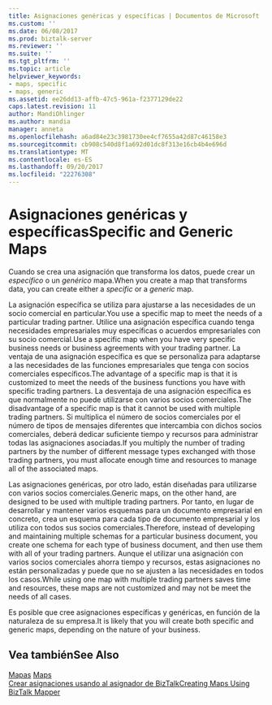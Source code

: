 ```yaml
---
title: Asignaciones genéricas y específicas | Documentos de Microsoft
ms.custom: ''
ms.date: 06/08/2017
ms.prod: biztalk-server
ms.reviewer: ''
ms.suite: ''
ms.tgt_pltfrm: ''
ms.topic: article
helpviewer_keywords:
- maps, specific
- maps, generic
ms.assetid: ee26dd13-affb-47c5-961a-f2377129de22
caps.latest.revision: 11
author: MandiOhlinger
ms.author: mandia
manager: anneta
ms.openlocfilehash: a6ad84e23c3981730ee4cf7655a42d87c46158e3
ms.sourcegitcommit: cb908c540d8f1a692d01dc8f313e16cb4b4e696d
ms.translationtype: MT
ms.contentlocale: es-ES
ms.lasthandoff: 09/20/2017
ms.locfileid: "22276308"
---
```

# <a name="specific-and-generic-maps"></a><span data-ttu-id="22665-102">Asignaciones genéricas y específicas</span><span class="sxs-lookup"><span data-stu-id="22665-102">Specific and Generic Maps</span></span>
<span data-ttu-id="22665-103">Cuando se crea una asignación que transforma los datos, puede crear un *específico* o un *genérico* mapa.</span><span class="sxs-lookup"><span data-stu-id="22665-103">When you create a map that transforms data, you can create either a *specific* or a *generic* map.</span></span>  
  
 <span data-ttu-id="22665-104">La asignación específica se utiliza para ajustarse a las necesidades de un socio comercial en particular.</span><span class="sxs-lookup"><span data-stu-id="22665-104">You use a specific map to meet the needs of a particular trading partner.</span></span> <span data-ttu-id="22665-105">Utilice una asignación específica cuando tenga necesidades empresariales muy específicas o acuerdos empresariales con su socio comercial.</span><span class="sxs-lookup"><span data-stu-id="22665-105">Use a specific map when you have very specific business needs or business agreements with your trading partner.</span></span> <span data-ttu-id="22665-106">La ventaja de una asignación específica es que se personaliza para adaptarse a las necesidades de las funciones empresariales que tenga con socios comerciales específicos.</span><span class="sxs-lookup"><span data-stu-id="22665-106">The advantage of a specific map is that it is customized to meet the needs of the business functions you have with specific trading partners.</span></span> <span data-ttu-id="22665-107">La desventaja de una asignación específica es que normalmente no puede utilizarse con varios socios comerciales.</span><span class="sxs-lookup"><span data-stu-id="22665-107">The disadvantage of a specific map is that it cannot be used with multiple trading partners.</span></span> <span data-ttu-id="22665-108">Si multiplica el número de socios comerciales por el número de tipos de mensajes diferentes que intercambia con dichos socios comerciales, deberá dedicar suficiente tiempo y recursos para administrar todas las asignaciones asociadas.</span><span class="sxs-lookup"><span data-stu-id="22665-108">If you multiply the number of trading partners by the number of different message types exchanged with those trading partners, you must allocate enough time and resources to manage all of the associated maps.</span></span>  
  
 <span data-ttu-id="22665-109">Las asignaciones genéricas, por otro lado, están diseñadas para utilizarse con varios socios comerciales.</span><span class="sxs-lookup"><span data-stu-id="22665-109">Generic maps, on the other hand, are designed to be used with multiple trading partners.</span></span> <span data-ttu-id="22665-110">Por tanto, en lugar de desarrollar y mantener varios esquemas para un documento empresarial en concreto, crea un esquema para cada tipo de documento empresarial y los utiliza con todos sus socios comerciales.</span><span class="sxs-lookup"><span data-stu-id="22665-110">Therefore, instead of developing and maintaining multiple schemas for a particular business document, you create one schema for each type of business document, and then use them with all of your trading partners.</span></span> <span data-ttu-id="22665-111">Aunque el utilizar una asignación con varios socios comerciales ahorra tiempo y recursos, estas asignaciones no están personalizadas y puede que no se ajusten a las necesidades en todos los casos.</span><span class="sxs-lookup"><span data-stu-id="22665-111">While using one map with multiple trading partners saves time and resources, these maps are not customized and may not be meet the needs of all cases.</span></span>  
  
 <span data-ttu-id="22665-112">Es posible que cree asignaciones específicas y genéricas, en función de la naturaleza de su empresa.</span><span class="sxs-lookup"><span data-stu-id="22665-112">It is likely that you will create both specific and generic maps, depending on the nature of your business.</span></span>  
  
## <a name="see-also"></a><span data-ttu-id="22665-113">Vea también</span><span class="sxs-lookup"><span data-stu-id="22665-113">See Also</span></span>  
 <span data-ttu-id="22665-114">[Mapas](../core/maps.md) </span><span class="sxs-lookup"><span data-stu-id="22665-114">[Maps](../core/maps.md) </span></span>  
 [<span data-ttu-id="22665-115">Crear asignaciones usando al asignador de BizTalk</span><span class="sxs-lookup"><span data-stu-id="22665-115">Creating Maps Using BizTalk Mapper</span></span>](../core/creating-maps-using-biztalk-mapper.md)